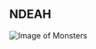 ## NDEAH

![Image of Monsters](https://img.freepik.com/fotos-premium/posesion-aleatoria-monstruos-mas-detallado-colorido-brutal-2_811077-4.jpg?w=2000)
